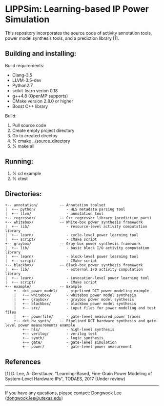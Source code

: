 LIPPSim: Learning-based IP Power Simulation
===================================================================

This repository incorporates the source code of activity annotation 
tools, power model synthesis tools, and a prediction library [1].


Building and installing:
------------------------

Build requirements:
* Clang-3.5
* LLVM-3.5-dev
* Python2.7
* scikit-learn verion 0.18 
* g++4.8 (OpenMP supports)
* CMake version 2.8.0 or higher
* Boost C++ library

Build:
1. Pull source code
2. Create empty project directory
3. Go to created directoy
4. % cmake ../source_directory 
5. % make all

Running:
--------

1. % cd example
2. % ctest


Directories:
-----------
```
+-- annotation/          -- Annotation toolset
|  +-- python/              - HLS metadata parsing tool
|  +-- llvm/                - annotation tool
+-- regressor/           -- C++ regressor library (prediction part)
+-- whitebox/            -- White-box power synthesis framework
|  +-- lib/                 - resource-level activity computation library
|  +-- learn/               - cycle-level power learning tool
|  +-- script/              - CMake script 
+-- graybox/             -- Gray-box power synthesis framework
|  +-- lib/                 - basic block I/O activity computation library
|  +-- learn/               - block-level power learning tool
|  +-- script/              - CMake script 
+-- blackbox/            -- Black-box power synthesis framework
|  +-- lib/                 - external I/O activity computation library
|  +-- learn/               - invocation-level power learning tool
|  +-- script/              - CMake script 
+-- example/             -- Example 
    +-- dct_power_model/    - pipelined DCT power modeling example
    |   +-- whitebox/       - whitebox power model synthesis
    |   +-- graybox/        - graybox power model synthesis
    |   +-- blackbox/       - blackbox power model synthesis
    |   +-- src/            - input files for power modeling and test files
    |   +-- powerfile/      - gate-level measured power traces
    +-- dct_hw_synth/    -- Pipelined DCT hardware synthesis and gate-level power measurements example
        +-- hls/            - high-level synthesis 
        +-- verilog/        - verilog test
        +-- synth/          - logic synthesis 
        +-- gate/           - gate-level simulation
        +-- power/          - gate-level power measurement
```   

References
----------
[1] D. Lee, A. Gerstlauer, "Learning-Based, Fine-Grain Power Modeling of
    System-Level Hardware IPs", TODAES, 2017 (Under review)

---
If you have any questions, please contact:
  Dongwook Lee (dongwook.lee@utexas.edu)
